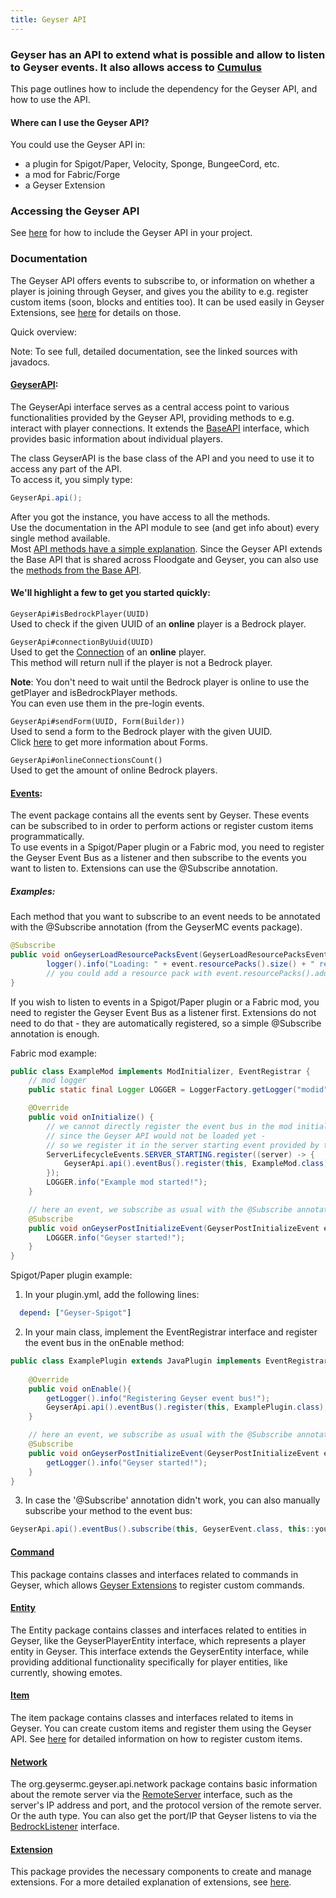```yaml
---
title: Geyser API
---
```


### Geyser has an API to extend what is possible and allow to listen to Geyser events. It also allows access to [Cumulus](/floodgate/forms/)
This page outlines how to include the dependency for the Geyser API, and how to use the API.

#### Where can I use the Geyser API?
You could use the Geyser API in:
- a plugin for Spigot/Paper, Velocity, Sponge, BungeeCord, etc.
- a mod for Fabric/Forge
- a Geyser Extension

### Accessing the Geyser API
See [here](/geyser/using-geyser-or-floodgate-as-a-dependency) for how to include the Geyser API in your project.

### Documentation

The Geyser API offers events to subscribe to, or information on whether a player is joining through Geyser, and gives you the ability to e.g. register custom items 
(soon, blocks and entities too).
It can be used easily in Geyser Extensions, see [here](/other/extensions) for details on those.

Quick overview:

Note: To see full, detailed documentation, see the linked sources with javadocs.

#### [GeyserAPI](https://github.com/GeyserMC/Geyser/blob/master/api/src/main/java/org/geysermc/geyser/api/GeyserApi.java):
The GeyserApi interface serves as a central access point to various functionalities provided by the Geyser API, providing methods to e.g. interact with player connections.
It extends the [BaseAPI](https://github.com/GeyserMC/api/blob/master/base/src/main/java/org/geysermc/api/GeyserApiBase.java) interface, which provides basic information about individual players.

The class GeyserAPI is the base class of the API and you need to use it to access any part of the API.<br>
To access it, you simply type:
```java
GeyserApi.api();
```

After you got the instance, you have access to all the methods.<br>
Use the documentation in the API module to see (and get info about) every single method available.  
Most [API methods have a simple explanation](https://github.com/GeyserMC/Geyser/blob/master/api/src/main/java/org/geysermc/geyser/api/GeyserApi.java).
Since the Geyser API extends the Base API that is shared across Floodgate and Geyser, you can also use the [methods from the Base API](https://github.com/GeyserMC/api/blob/master/base/src/main/java/org/geysermc/api/GeyserApiBase.java).


#### We'll highlight a few to get you started quickly:
`GeyserApi#isBedrockPlayer(UUID)`<br>
Used to check if the given UUID of an **online** player is a Bedrock player.

`GeyserApi#connectionByUuid(UUID)`<br>
Used to get the [Connection](https://github.com/GeyserMC/api/blob/master/base/src/main/java/org/geysermc/api/connection/Connection.java) of an **online** player.<br>
This method will return null if the player is not a Bedrock player.

**Note**: You don't need to wait until the Bedrock player is online to use the getPlayer and isBedrockPlayer methods.<br>
You can even use them in the pre-login events.

`GeyserApi#sendForm(UUID, Form(Builder))`<br>
Used to send a form to the Bedrock player with the given UUID.<br>
Click [here](/floodgate/forms/) to get more information about Forms.

`GeyserApi#onlineConnectionsCount()`<br>
Used to get the amount of online Bedrock players.


#### [Events](https://github.com/GeyserMC/Geyser/tree/master/api/src/main/java/org/geysermc/geyser/api/event):
The event package contains all the events sent by Geyser. These events can be subscribed to in order to perform actions or register custom items 
programmatically. <br>
To use events in a Spigot/Paper plugin or a Fabric mod, you need to register the Geyser Event Bus as a listener and then subscribe to the events you want to listen to. 
Extensions can use the @Subscribe annotation.

##### Examples:

Each method that you want to subscribe to an event needs to be annotated with the @Subscribe annotation (from the GeyserMC events package).
```java
@Subscribe
public void onGeyserLoadResourcePacksEvent(GeyserLoadResourcePacksEvent event) {
        logger().info("Loading: " + event.resourcePacks().size() + " resource packs.");
        // you could add a resource pack with event.resourcePacks().add(path-to-pack)
}
```
If you wish to listen to events in a Spigot/Paper plugin or a Fabric mod, you need to register the Geyser Event Bus as a listener first.
Extensions do not need to do that - they are automatically registered, so a simple @Subscribe annotation is enough.

Fabric mod example:
```java
public class ExampleMod implements ModInitializer, EventRegistrar {
    // mod logger
	public static final Logger LOGGER = LoggerFactory.getLogger("modid");

	@Override
	public void onInitialize() {
        // we cannot directly register the event bus in the mod initializer, 
        // since the Geyser API would not be loaded yet -
        // so we register it in the server starting event provided by the Fabric API
		ServerLifecycleEvents.SERVER_STARTING.register((server) -> {
			GeyserApi.api().eventBus().register(this, ExampleMod.class);
		});
		LOGGER.info("Example mod started!");
	}

    // here an event, we subscribe as usual with the @Subscribe annotation
	@Subscribe
	public void onGeyserPostInitializeEvent(GeyserPostInitializeEvent eventad {
		LOGGER.info("Geyser started!");
	}
}
```

Spigot/Paper plugin example:

1. In your plugin.yml, add the following lines:
```yaml
  depend: ["Geyser-Spigot"]
```

2. In your main class, implement the EventRegistrar interface and register the event bus in the onEnable method:
```java
public class ExamplePlugin extends JavaPlugin implements EventRegistrar {
    
    @Override
    public void onEnable(){
        getLogger().info("Registering Geyser event bus!");
        GeyserApi.api().eventBus().register(this, ExamplePlugin.class); // register your plugin & this class as a listener
    }

    // here an event, we subscribe as usual with the @Subscribe annotation
    @Subscribe
    public void onGeyserPostInitializeEvent(GeyserPostInitializeEvent event) {
        getLogger().info("Geyser started!");
    }
}
```
3. In case the '@Subscribe' annotation didn't work, you can also manually subscribe your method to the event bus:
```java
GeyserApi.api().eventBus().subscribe(this, GeyserEvent.class, this::yourMethod); // replace GeyserEvent.class with the event class you want to listen to
```

#### [Command](https://github.com/GeyserMC/Geyser/tree/master/api/src/main/java/org/geysermc/geyser/api/command)
This package contains classes and interfaces related to commands in Geyser, which allows [Geyser Extensions](/geyser/extensions) to register custom commands.

#### [Entity](https://github.com/GeyserMC/Geyser/tree/master/api/src/main/java/org/geysermc/geyser/api/entity)
The Entity package contains classes and interfaces related to entities in Geyser, like the GeyserPlayerEntity interface, 
which represents a player entity in Geyser. This interface extends the GeyserEntity interface, while providing additional functionality specifically for player entities, 
like currently, showing emotes.

#### [Item](https://github.com/GeyserMC/Geyser/tree/master/api/src/main/java/org/geysermc/geyser/api/item)
The item package contains classes and interfaces related to items in Geyser. You can create custom items and register them using the Geyser API.
See [here](/geyser/custom-items) for detailed information on how to register custom items.

#### [Network](https://github.com/GeyserMC/Geyser/tree/master/api/src/main/java/org/geysermc/geyser/api/network)
The org.geysermc.geyser.api.network package contains basic information about the remote server via the 
[RemoteServer](https://github.com/GeyserMC/Geyser/blob/master/api/src/main/java/org/geysermc/geyser/api/network/RemoteServer.java)
interface, such as the server's IP address and port, and the protocol version of the remote server. Or the auth type.
You can also get the port/IP that Geyser listens to via the [BedrockListener](https://github.com/GeyserMC/Geyser/blob/master/api/src/main/java/org/geysermc/geyser/api/network/BedrockListener.java) interface.

#### [Extension](https://github.com/GeyserMC/Geyser/tree/master/api/src/main/java/org/geysermc/geyser/api/extensions)
This package provides the necessary components to create and manage extensions.
For a more detailed explanation of extensions, see [here](/geyser/extensions).